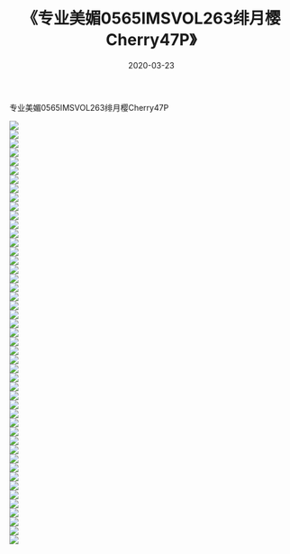 ﻿---
layout: post
title:  《专业美媚0565IMSVOL263绯月樱Cherry47P》
date:   2020-03-23
img: http://img.660000.xyz/Sharelink/性感/2020/专业美媚0565IMSVOL263绯月樱Cherry47P/000.jpg
categories: [美女, 清纯, 唯美]
---

专业美媚0565IMSVOL263绯月樱Cherry47P

  ![](http://img.660000.xyz/Sharelink/性感/2020/专业美媚0565IMSVOL263绯月樱Cherry47P/001.jpg) <br> ![](http://img.660000.xyz/Sharelink/性感/2020/专业美媚0565IMSVOL263绯月樱Cherry47P/002.jpg) <br> ![](http://img.660000.xyz/Sharelink/性感/2020/专业美媚0565IMSVOL263绯月樱Cherry47P/003.jpg) <br> ![](http://img.660000.xyz/Sharelink/性感/2020/专业美媚0565IMSVOL263绯月樱Cherry47P/004.jpg) <br> ![](http://img.660000.xyz/Sharelink/性感/2020/专业美媚0565IMSVOL263绯月樱Cherry47P/005.jpg) <br> ![](http://img.660000.xyz/Sharelink/性感/2020/专业美媚0565IMSVOL263绯月樱Cherry47P/006.jpg) <br> ![](http://img.660000.xyz/Sharelink/性感/2020/专业美媚0565IMSVOL263绯月樱Cherry47P/007.jpg) <br> ![](http://img.660000.xyz/Sharelink/性感/2020/专业美媚0565IMSVOL263绯月樱Cherry47P/008.jpg) <br> ![](http://img.660000.xyz/Sharelink/性感/2020/专业美媚0565IMSVOL263绯月樱Cherry47P/009.jpg) <br> ![](http://img.660000.xyz/Sharelink/性感/2020/专业美媚0565IMSVOL263绯月樱Cherry47P/010.jpg) <br> ![](http://img.660000.xyz/Sharelink/性感/2020/专业美媚0565IMSVOL263绯月樱Cherry47P/011.jpg) <br> ![](http://img.660000.xyz/Sharelink/性感/2020/专业美媚0565IMSVOL263绯月樱Cherry47P/012.jpg) <br> ![](http://img.660000.xyz/Sharelink/性感/2020/专业美媚0565IMSVOL263绯月樱Cherry47P/013.jpg) <br> ![](http://img.660000.xyz/Sharelink/性感/2020/专业美媚0565IMSVOL263绯月樱Cherry47P/014.jpg) <br> ![](http://img.660000.xyz/Sharelink/性感/2020/专业美媚0565IMSVOL263绯月樱Cherry47P/015.jpg) <br> ![](http://img.660000.xyz/Sharelink/性感/2020/专业美媚0565IMSVOL263绯月樱Cherry47P/016.jpg) <br> ![](http://img.660000.xyz/Sharelink/性感/2020/专业美媚0565IMSVOL263绯月樱Cherry47P/017.jpg) <br> ![](http://img.660000.xyz/Sharelink/性感/2020/专业美媚0565IMSVOL263绯月樱Cherry47P/018.jpg) <br> ![](http://img.660000.xyz/Sharelink/性感/2020/专业美媚0565IMSVOL263绯月樱Cherry47P/019.jpg) <br> ![](http://img.660000.xyz/Sharelink/性感/2020/专业美媚0565IMSVOL263绯月樱Cherry47P/020.jpg) <br> ![](http://img.660000.xyz/Sharelink/性感/2020/专业美媚0565IMSVOL263绯月樱Cherry47P/021.jpg) <br> ![](http://img.660000.xyz/Sharelink/性感/2020/专业美媚0565IMSVOL263绯月樱Cherry47P/022.jpg) <br> ![](http://img.660000.xyz/Sharelink/性感/2020/专业美媚0565IMSVOL263绯月樱Cherry47P/023.jpg) <br> ![](http://img.660000.xyz/Sharelink/性感/2020/专业美媚0565IMSVOL263绯月樱Cherry47P/024.jpg) <br> ![](http://img.660000.xyz/Sharelink/性感/2020/专业美媚0565IMSVOL263绯月樱Cherry47P/025.jpg) <br> ![](http://img.660000.xyz/Sharelink/性感/2020/专业美媚0565IMSVOL263绯月樱Cherry47P/026.jpg) <br> ![](http://img.660000.xyz/Sharelink/性感/2020/专业美媚0565IMSVOL263绯月樱Cherry47P/027.jpg) <br> ![](http://img.660000.xyz/Sharelink/性感/2020/专业美媚0565IMSVOL263绯月樱Cherry47P/028.jpg) <br> ![](http://img.660000.xyz/Sharelink/性感/2020/专业美媚0565IMSVOL263绯月樱Cherry47P/029.jpg) <br> ![](http://img.660000.xyz/Sharelink/性感/2020/专业美媚0565IMSVOL263绯月樱Cherry47P/030.jpg) <br> ![](http://img.660000.xyz/Sharelink/性感/2020/专业美媚0565IMSVOL263绯月樱Cherry47P/031.jpg) <br> ![](http://img.660000.xyz/Sharelink/性感/2020/专业美媚0565IMSVOL263绯月樱Cherry47P/032.jpg) <br> ![](http://img.660000.xyz/Sharelink/性感/2020/专业美媚0565IMSVOL263绯月樱Cherry47P/033.jpg) <br> ![](http://img.660000.xyz/Sharelink/性感/2020/专业美媚0565IMSVOL263绯月樱Cherry47P/034.jpg) <br> ![](http://img.660000.xyz/Sharelink/性感/2020/专业美媚0565IMSVOL263绯月樱Cherry47P/035.jpg) <br> ![](http://img.660000.xyz/Sharelink/性感/2020/专业美媚0565IMSVOL263绯月樱Cherry47P/036.jpg) <br> ![](http://img.660000.xyz/Sharelink/性感/2020/专业美媚0565IMSVOL263绯月樱Cherry47P/037.jpg) <br> ![](http://img.660000.xyz/Sharelink/性感/2020/专业美媚0565IMSVOL263绯月樱Cherry47P/038.jpg) <br> ![](http://img.660000.xyz/Sharelink/性感/2020/专业美媚0565IMSVOL263绯月樱Cherry47P/039.jpg) <br> ![](http://img.660000.xyz/Sharelink/性感/2020/专业美媚0565IMSVOL263绯月樱Cherry47P/040.jpg) <br> ![](http://img.660000.xyz/Sharelink/性感/2020/专业美媚0565IMSVOL263绯月樱Cherry47P/041.jpg) <br> ![](http://img.660000.xyz/Sharelink/性感/2020/专业美媚0565IMSVOL263绯月樱Cherry47P/042.jpg) <br> ![](http://img.660000.xyz/Sharelink/性感/2020/专业美媚0565IMSVOL263绯月樱Cherry47P/043.jpg) <br> ![](http://img.660000.xyz/Sharelink/性感/2020/专业美媚0565IMSVOL263绯月樱Cherry47P/044.jpg) <br> ![](http://img.660000.xyz/Sharelink/性感/2020/专业美媚0565IMSVOL263绯月樱Cherry47P/045.jpg) <br> ![](http://img.660000.xyz/Sharelink/性感/2020/专业美媚0565IMSVOL263绯月樱Cherry47P/046.jpg) <br> ![](http://img.660000.xyz/Sharelink/性感/2020/专业美媚0565IMSVOL263绯月樱Cherry47P/047.jpg) <br>